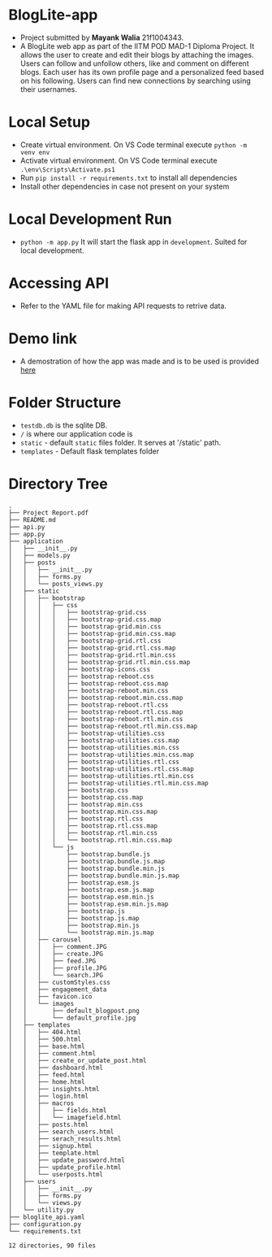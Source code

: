 # BlogLite-app
- Project submitted by **Mayank Walia** 21f1004343.
- A BlogLite web app as part of the IITM POD MAD-1 Diploma Project. It allows the user to create and edit their blogs by attaching the images. Users can follow and unfollow others, like and comment on different blogs. Each user has its own profile page and a personalized feed based on his following. Users can find new connections by searching using their usernames.

# Local Setup
- Create virtual environment. On VS Code terminal execute `python -m venv env`
- Activate virtual environment. On VS Code terminal execute `.\env\Scripts\Activate.ps1` 
- Run `pip install -r requirements.txt` to install all dependencies
- Install other dependencies in case not present on your system

# Local Development Run
- `python -m app.py` It will start the flask app in `development`. Suited for local development. 


# Accessing API

- Refer to the YAML file for making API requests to retrive data.

# Demo link
- A demostration of how the app was made and is to be used is provided [here](https://drive.google.com/file/d/1lbaT7bqmBP84ZWX_cp1HP-SGOERkFr1r/view?usp=share_link)

# Folder Structure

- `testdb.db` is the sqlite DB. 
- `/` is where our application code is
- `static` - default `static` files folder. It serves at '/static' path.
- `templates` - Default flask templates folder

# Directory Tree
```
.
├── Project Report.pdf
├── README.md
├── api.py
├── app.py
├── application
│   ├── __init__.py
│   ├── models.py
│   ├── posts
│   │   ├── __init__.py
│   │   ├── forms.py
│   │   └── posts_views.py
│   ├── static
│   │   ├── bootstrap
│   │   │   ├── css
│   │   │   │   ├── bootstrap-grid.css
│   │   │   │   ├── bootstrap-grid.css.map
│   │   │   │   ├── bootstrap-grid.min.css
│   │   │   │   ├── bootstrap-grid.min.css.map
│   │   │   │   ├── bootstrap-grid.rtl.css
│   │   │   │   ├── bootstrap-grid.rtl.css.map
│   │   │   │   ├── bootstrap-grid.rtl.min.css
│   │   │   │   ├── bootstrap-grid.rtl.min.css.map
│   │   │   │   ├── bootstrap-icons.css
│   │   │   │   ├── bootstrap-reboot.css
│   │   │   │   ├── bootstrap-reboot.css.map
│   │   │   │   ├── bootstrap-reboot.min.css
│   │   │   │   ├── bootstrap-reboot.min.css.map
│   │   │   │   ├── bootstrap-reboot.rtl.css
│   │   │   │   ├── bootstrap-reboot.rtl.css.map
│   │   │   │   ├── bootstrap-reboot.rtl.min.css
│   │   │   │   ├── bootstrap-reboot.rtl.min.css.map
│   │   │   │   ├── bootstrap-utilities.css
│   │   │   │   ├── bootstrap-utilities.css.map
│   │   │   │   ├── bootstrap-utilities.min.css
│   │   │   │   ├── bootstrap-utilities.min.css.map
│   │   │   │   ├── bootstrap-utilities.rtl.css
│   │   │   │   ├── bootstrap-utilities.rtl.css.map
│   │   │   │   ├── bootstrap-utilities.rtl.min.css
│   │   │   │   ├── bootstrap-utilities.rtl.min.css.map
│   │   │   │   ├── bootstrap.css
│   │   │   │   ├── bootstrap.css.map
│   │   │   │   ├── bootstrap.min.css
│   │   │   │   ├── bootstrap.min.css.map
│   │   │   │   ├── bootstrap.rtl.css
│   │   │   │   ├── bootstrap.rtl.css.map
│   │   │   │   ├── bootstrap.rtl.min.css
│   │   │   │   └── bootstrap.rtl.min.css.map
│   │   │   └── js
│   │   │       ├── bootstrap.bundle.js
│   │   │       ├── bootstrap.bundle.js.map
│   │   │       ├── bootstrap.bundle.min.js
│   │   │       ├── bootstrap.bundle.min.js.map
│   │   │       ├── bootstrap.esm.js
│   │   │       ├── bootstrap.esm.js.map
│   │   │       ├── bootstrap.esm.min.js
│   │   │       ├── bootstrap.esm.min.js.map
│   │   │       ├── bootstrap.js
│   │   │       ├── bootstrap.js.map
│   │   │       ├── bootstrap.min.js
│   │   │       └── bootstrap.min.js.map
│   │   ├── carousel
│   │   │   ├── comment.JPG
│   │   │   ├── create.JPG
│   │   │   ├── feed.JPG
│   │   │   ├── profile.JPG
│   │   │   └── search.JPG
│   │   ├── customStyles.css
│   │   ├── engagement_data
│   │   ├── favicon.ico
│   │   └── images
│   │       ├── default_blogpost.png
│   │       └── default_profile.jpg
│   ├── templates
│   │   ├── 404.html
│   │   ├── 500.html
│   │   ├── base.html
│   │   ├── comment.html
│   │   ├── create_or_update_post.html
│   │   ├── dashboard.html
│   │   ├── feed.html
│   │   ├── home.html
│   │   ├── insights.html
│   │   ├── login.html
│   │   ├── macros
│   │   │   ├── fields.html
│   │   │   └── imagefield.html
│   │   ├── posts.html
│   │   ├── search_users.html
│   │   ├── serach_results.html
│   │   ├── signup.html
│   │   ├── template.html
│   │   ├── update_password.html
│   │   ├── update_profile.html
│   │   └── userposts.html
│   ├── users
│   │   ├── __init__.py
│   │   ├── forms.py
│   │   └── views.py
│   └── utility.py
├── bloglite_api.yaml
├── configuration.py
└── requirements.txt

12 directories, 90 files
```